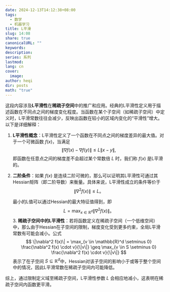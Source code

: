 ```yaml
---
date: 2024-12-13T14:12:38+08:00
tags:
  - 数学
  - 机器学习
title: L平滑
slug: 14:08
share: true
canonicalURL: ""
keywords: 
description: 
series: 系列
lastmod: 
lang: cn
cover:
  image: 
author: heqi
dir: posts
math: "true"
---
```


这段内容涉及**L平滑性**在**稀疏子空间**中的推广和应用。经典的L平滑性定义用于描述函数在不同点之间的梯度变化程度。当函数在某个子空间（如稀疏子空间）中定义时，L平滑常数往往会减少，反映出函数在较小的区域内变化的“平滑性”增大。以下是详细解释：

1. **L平滑性概念**：L平滑性定义了一个函数在不同点之间的梯度差异的最大值。对于一个可微函数 $f(x)$，当满足
   $$
   \|\nabla f(x) - \nabla f(y)\| \leq L \|x - y\|,
   $$
   即函数在任意点之间的梯度差不会超过某个常数倍 $L$ 时，我们称 $f(x)$ 是L平滑的。

2. **二阶条件**：如果 $f(x)$ 是连续二阶可微的，那么可以证明其L平滑性可通过其Hessian矩阵（即二阶导数）来衡量。具体来说，L平滑性成立的条件等价于
   $$
   \|\nabla^2 f(x)\| \leq L。
   $$
   
   最小的L值可以通过Hessian的最大特征值得到，即
   $$
   L = \max_{x \in \mathbb{R}^d} \|\nabla^2 f(x)\|。
   $$3. **稀疏子空间中的L平滑性**：若将函数定义在稀疏子空间（一个低维空间）中，那么由于Hessian在子空间的限制，梯度变化受到更多约束，全局L平滑常数有可能会减小。公式
   $$
   \|\nabla^2 f(x)\| = \max_{v \in \mathbb{R}^d \setminus 0} \frac{\nabla^2 f(x) \cdot v}{\|v\|} \geq \max_{v \in S \setminus 0} \frac{\nabla^2 f(x) \cdot v}{\|v\|}
   $$
   表示了在子空间 $S \subseteq \mathbb{R}^d$中，Hessian对该子空间的影响小于或等于整个空间中的情况，因此L平滑常数在稀疏子空间内可能降低。

综上，通过限制定义域至稀疏子空间，L平滑性参数 $L$ 会相应地减小，这表明在稀疏子空间内函数更平滑。